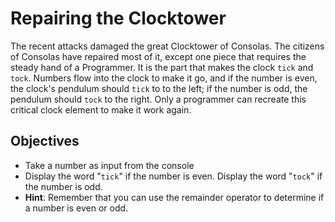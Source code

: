 # Repairing the Clocktower

The recent attacks damaged the great Clocktower of Consolas. The citizens of Consolas have repaired most of it, except one piece that requires the steady hand of a Programmer. It is the part that makes the clock `tick` and `tock`. Numbers flow into the clock to make it go, and if the number is even, the clock's pendulum should `tick` to to the left; if the number is odd, the pendulum should `tock` to the right. Only a programmer can recreate this critical clock element to make it work again.

## Objectives

- Take a number as input from the console
- Display the word "`tick`" if the number is even. Display the word "`tock`" if the number is odd.
- **Hint**: Remember that you can use the remainder operator to determine if a number is even or odd.
